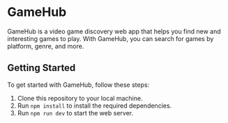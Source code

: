 # GameHub

GameHub is a video game discovery web app that helps you find new and interesting games to play. With GameHub, you can search for games by platform, genre, and more. 


## Getting Started

To get started with GameHub, follow these steps:

1. Clone this repository to your local machine.
2. Run `npm install` to install the required dependencies.
3. Run `npm run dev` to start the web server. 


